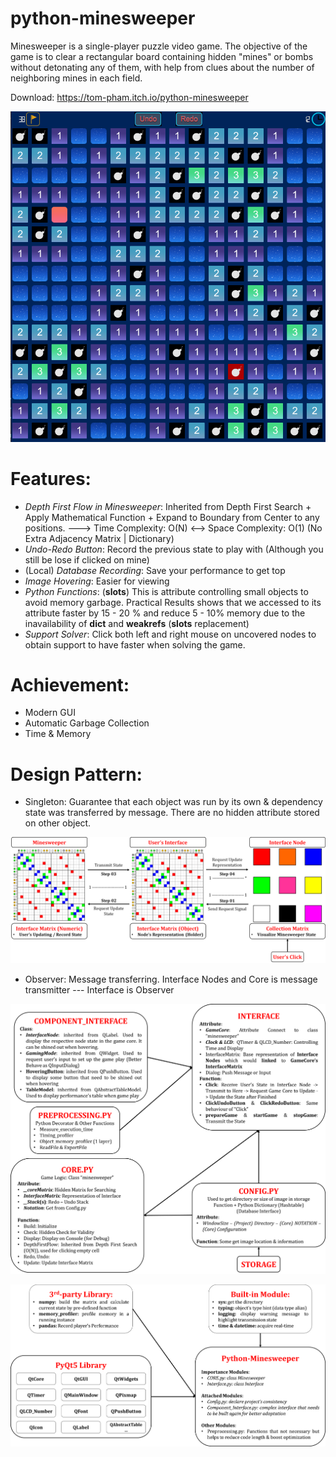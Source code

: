 # python-minesweeper
Minesweeper is a single-player puzzle video game. The objective of the game is to clear a rectangular board containing hidden "mines" or bombs without detonating any of them, with help from clues about the number of neighboring mines in each field. 

Download: https://tom-pham.itch.io/python-minesweeper

![image](https://github.com/IchiruTake/python-minesweeper/blob/main/image/%5BTest%5D%20Image%20%231.png)

# Features:
- _Depth First Flow in Minesweeper_: Inherited from Depth First Search + Apply Mathematical Function + Expand to Boundary from Center to any positions. ---> Time Complexity: O(N) <--> Space Complexity: O(1) (No Extra Adjacency Matrix | Dictionary)
- _Undo-Redo Button_: Record the previous state to play with (Although you still be lose if clicked on mine)
- (Local) _Database Recording_: Save your performance to get top
- _Image Hovering_: Easier for viewing
- _Python Functions_: (__slots__) This is attribute controlling small objects to avoid memory garbage. Practical Results shows that we accessed to its attribute faster by 15 - 20 % and reduce 5 - 10% memory due to the inavailability of __dict__ and __weakrefs__ (__slots__ replacement)
- _Support Solver_: Click both left and right mouse on uncovered nodes to obtain support to have faster when solving the game.

# Achievement:
- Modern GUI
- Automatic Garbage Collection
- Time & Memory 

# Design Pattern:
- Singleton: Guarantee that each object was run by its own & dependency state was transferred by message. There are no hidden attribute stored on other object. 

![image](https://github.com/IchiruTake/python-minesweeper/blob/main/image/%5BTest%5D%20Image%20%232.png)

- Observer: Message transferring. Interface Nodes and Core is message transmitter --- Interface is Observer

![image](https://github.com/IchiruTake/python-minesweeper/blob/main/image/%5BTest%5D%20Image%20%233.png)

![image](https://github.com/IchiruTake/python-minesweeper/blob/main/image/%5BTest%5D%20Image%20%234.png)
